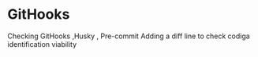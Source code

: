 # GitHooks
Checking GitHooks ,Husky , Pre-commit
Adding a diff line to check codiga identification viability
